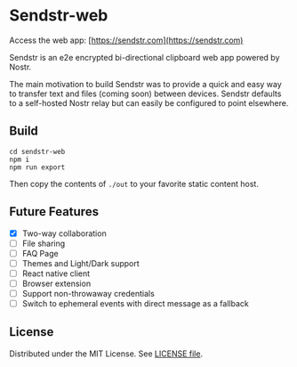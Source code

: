 # Sendstr-web

Access the web app: [https://sendstr.com](https://sendstr.com)

Sendstr is an e2e encrypted bi-directional clipboard web app powered by Nostr.

The main motivation to build Sendstr was to provide a quick and easy way to transfer text and files (coming soon) between devices. Sendstr defaults to a self-hosted Nostr relay but can easily be configured to point elsewhere.

## Build
```
cd sendstr-web
npm i
npm run export
```

Then copy the contents of `./out` to your favorite static content host.

## Future Features

- [X] Two-way collaboration
- [ ] File sharing
- [ ] FAQ Page
- [ ] Themes and Light/Dark support
- [ ] React native client
- [ ] Browser extension
- [ ] Support non-throwaway credentials
- [ ] Switch to ephemeral events with direct message as a fallback

## License

Distributed under the MIT License. See [LICENSE file](LICENSE).
